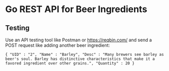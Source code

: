 # Go REST API for Beer Ingredients

## Testing

Use an API testing tool like Postman or https://reqbin.com/ and send a POST request like adding another beer ingredient:

``
{
  	"UID" : "2",
	"Name" : "Barley",
	"Desc" : "Many brewers see barley as beer's soul. Barley has distinctive characteristics that make it a favored ingredient over other grains.",
	"Quantity" : 20
}
``